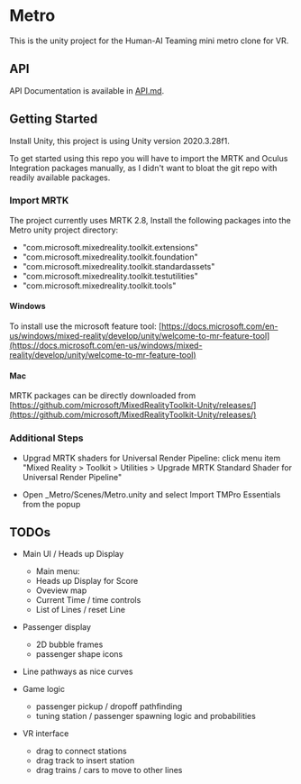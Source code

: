 
# Metro

This is the unity project for the Human-AI Teaming mini metro clone for VR.

## API

API Documentation is available in [API.md](https://github.com/xrdesign/Metro/blob/main/API.md).

## Getting Started

Install Unity, this project is using Unity version 2020.3.28f1.

To get started using this repo you will have to import the MRTK and Oculus Integration packages manually, as I didn't want to bloat the git repo with readily available packages.

### Import MRTK 

The project currently uses MRTK 2.8, 
Install the following packages into the Metro unity project directory:
- "com.microsoft.mixedreality.toolkit.extensions"
- "com.microsoft.mixedreality.toolkit.foundation"
- "com.microsoft.mixedreality.toolkit.standardassets"
- "com.microsoft.mixedreality.toolkit.testutilities"
- "com.microsoft.mixedreality.toolkit.tools"

#### Windows
To install use the microsoft feature tool:
[https://docs.microsoft.com/en-us/windows/mixed-reality/develop/unity/welcome-to-mr-feature-tool](https://docs.microsoft.com/en-us/windows/mixed-reality/develop/unity/welcome-to-mr-feature-tool)

#### Mac
MRTK packages can be directly downloaded from [https://github.com/microsoft/MixedRealityToolkit-Unity/releases/](https://github.com/microsoft/MixedRealityToolkit-Unity/releases/)

### Additional Steps

- Upgrad MRTK shaders for Universal Render Pipeline: click menu item "Mixed Reality > Toolkit > Utilities > Upgrade MRTK Standard Shader for Universal Render Pipeline"

- Open _Metro/Scenes/Metro.unity and select Import TMPro Essentials from the popup


## TODOs

- Main UI / Heads up Display
    - Main menu: 
    - Heads up Display for Score
    - Oveview map
    - Current Time / time controls
    - List of Lines / reset Line

- Passenger display
    - 2D bubble frames
    - passenger shape icons

- Line pathways as nice curves

- Game logic
    - passenger pickup / dropoff pathfinding
    - tuning station / passenger spawning logic and probabilities

- VR interface
    - drag to connect stations
    - drag track to insert station
    - drag trains / cars to move to other lines



